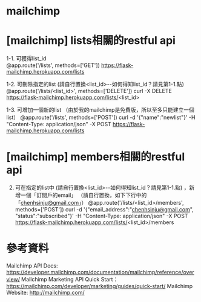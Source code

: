 # mailchimp

# [mailchimp] lists相關的restful api
1-1. 可獲得list_id<br>
@app.route('/lists', methods=['GET'])
https://flask-mailchimp.herokuapp.com/lists

1-2. 可刪除指定的list (請自行置換<list_id>--如何得知list_id？請見第1-1.點)
@app.route('/lists/<list_id>', methods=['DELETE'])
curl -X DELETE https://flask-mailchimp.herokuapp.com/lists/<list_id>

1-3. 可增加一個新的list （由於我的mailchimp是免費版，所以至多只能建立一個list）
@app.route('/lists', methods=['POST'])
curl -d '{"name":"newlist"}' -H "Content-Type: application/json" -X POST https://flask-mailchimp.herokuapp.com/lists

# [mailchimp] members相關的restful api
2. 可在指定的list中 (請自行置換<list_id>--如何得知list_id？請見第1-1.點)   ，新增一個「訂閱戶的email」 （請自行置換<email>，如下下行中的「chenhsinju@gmail.com」）
@app.route('/lists/<list_id>/members', methods=['POST'])
curl -d '{"email_address":"chenhsinju@gmail.com", "status":"subscribed"}' -H "Content-Type: application/json" -X POST https://flask-mailchimp.herokuapp.com/lists/<list_id>/members



# 參考資料
Mailchimp API Docs: https://developer.mailchimp.com/documentation/mailchimp/reference/overview/
Mailchimp Marketing API Quick Start： https://mailchimp.com/developer/marketing/guides/quick-start/
Mailchimp Website: http://mailchimp.com/
